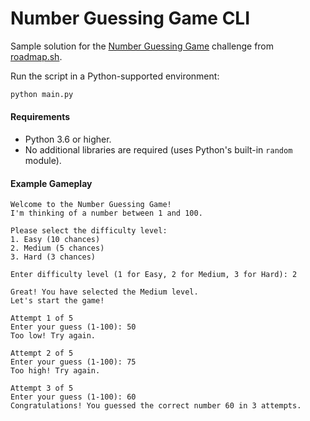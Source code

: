 # Number Guessing Game CLI

Sample solution for the [Number Guessing Game](https://roadmap.sh/projects/number-guessing-game) challenge from [roadmap.sh](https://roadmap.sh/).


 Run the script in a Python-supported environment:
   ```bash
   python main.py
   ```

#### **Requirements**
- Python 3.6 or higher.
- No additional libraries are required (uses Python's built-in `random` module).


#### **Example Gameplay**
```plaintext
Welcome to the Number Guessing Game!
I'm thinking of a number between 1 and 100.

Please select the difficulty level:
1. Easy (10 chances)
2. Medium (5 chances)
3. Hard (3 chances)

Enter difficulty level (1 for Easy, 2 for Medium, 3 for Hard): 2

Great! You have selected the Medium level.
Let's start the game!

Attempt 1 of 5
Enter your guess (1-100): 50
Too low! Try again.

Attempt 2 of 5
Enter your guess (1-100): 75
Too high! Try again.

Attempt 3 of 5
Enter your guess (1-100): 60
Congratulations! You guessed the correct number 60 in 3 attempts.
```

